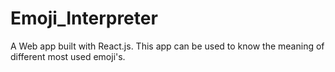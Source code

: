 # Emoji_Interpreter
A Web app built with React.js. This app can be used to know the meaning of different most used emoji's.
